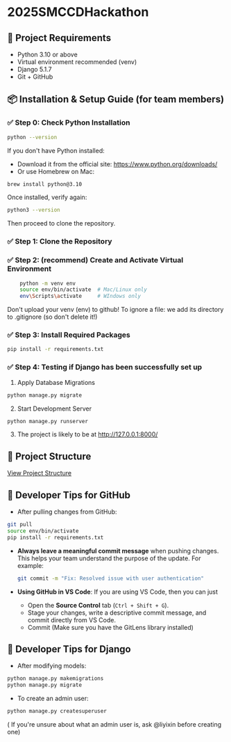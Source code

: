 # 2025SMCCDHackathon

## 🧰 Project Requirements
- Python 3.10 or above
- Virtual environment recommended (venv)
- Django 5.1.7
- Git + GitHub

## 📦 Installation & Setup Guide (for team members)
### ✅ Step 0: Check Python Installation
```bash
python --version
```


If you don't have Python installed:
- Download it from the official site: https://www.python.org/downloads/
- Or use Homebrew on Mac:
```bash
brew install python@3.10
```

Once installed, verify again:
```bash
python3 --version
```

Then proceed to clone the repository.

### ✅ Step 1: Clone the Repository
### ✅ Step 2: (recommend) Create and Activate Virtual Environment
```bash
    python -m venv env
    source env/bin/activate  # Mac/Linux only
    env\Scripts\activate     # WIndows only
```
Don't upload your venv (env) to github! 
To ignore a file: we add its directory to .gitignore (so don't delete it!)

### ✅ Step 3: Install Required Packages
```bash
pip install -r requirements.txt
```

### ✅ Step 4: Testing if Django has been successfully set up
1. Apply Database Migrations
```bash
python manage.py migrate
```
2. Start Development Server
```bash
python manage.py runserver
```

3. The project is likely to be at http://127.0.0.1:8000/ 

## 📂 Project Structure
[View Project Structure](./PROJECT_STRUCTURE.md)


## 🧪 Developer Tips for GitHub
- After pulling changes from GitHub:
```bash
git pull
source env/bin/activate
pip install -r requirements.txt
```
- **Always leave a meaningful commit message** when pushing changes. 
This helps your team understand the purpose of the update. For example:
  ```bash
  git commit -m "Fix: Resolved issue with user authentication"
  ```

- **Using GitHub in VS Code**:
  If you are using VS Code, then you can just
  - Open the **Source Control** tab (`Ctrl + Shift + G`).
  - Stage your changes, write a descriptive commit message, and commit directly from VS Code.
  - Commit
  (Make sure you have the GitLens library installed)

## 🧪 Developer Tips for Django
- After modifying models:
```bash
python manage.py makemigrations
python manage.py migrate
```

- To create an admin user: 
```bash
python manage.py createsuperuser
```
( If you're unsure about what an admin user is, ask @liyixin before creating one)